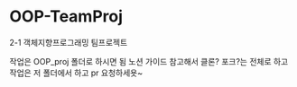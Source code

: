 # OOP-TeamProj
2-1 객체지향프로그래밍 팀프로젝트

작업은 OOP_proj 폴더로 하시면 됨
노션 가이드 참고해서
클론? 포크?는 전체로 하고
작업은 저 폴더에서 하고 pr 요청하세욧~
